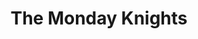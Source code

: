 ---
title: "The Monday Knights"
layout: collection
collection: characters
author_profile: false
permalink: /characters/
---